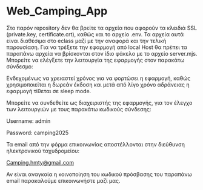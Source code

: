 # Web_Camping_App
Στο παρόν repository δεν θα βρείτε τα αρχεία που αφορούν τα κλειδιά SSL (private.key, certificate.crt), καθώς και το αρχείο .env. 
Τα αρχεία αυτά είναι διαθέσιμα στο eclass μαζί με την αναφορά και την τελική παρουσίαση.
Για να τρέξετε την εφαρμογή από local Host θα πρέπει τα παραπάνω αρχεία να βρίσκονται στον ίδιο φάκελο με το αρχείο server.mjs.
Μπορείτε να ελέγξετε την λειτουργία της εφαρμογής στον παρακάτω σύνδεσμο:


Ενδεχομένως να χρειαστεί χρόνος για να φορτώσει η εφαρμογή, καθώς χρησιμοποιείται η δωρεάν έκδοση και μετά από λίγο χρόνο αδράνειας η εφαρμογή τίθεται σε sleep mode.

Μπορείτε να συνδεθείτε ως διαχειριστής της εφαρμογής, για τον έλεγχο των λειτουργιών με τους παρακάτω κωδικούς σύνδεσης:

Username: admin

Password: camping2025

Τα email από την φόρμα επικοινωνίας αποστέλλονται στην διεύθυνση ηλεκτρονικού ταχυδρομείου:

Camping.hmty@gmail.com


Αν είναι αναγκαία η κοινοποίηση του κωδικού πρόσβασης του παραπάνω email παρακαλούμε επικοινωνήστε μαζί μας.

